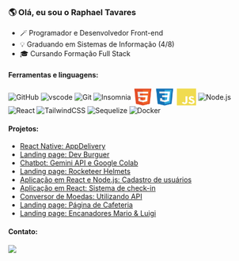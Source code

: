 ### 🌎 Olá, eu sou o Raphael Tavares

- 🪄 Programador e Desenvolvedor Front-end
- 💡 Graduando em Sistemas de Informação (4/8)
- 🎓 Cursando Formação Full Stack

#### Ferramentas e linguagens:

<div>
  <img align="center" alt="GitHub" height="35" width="40" src="https://cdn.simpleicons.org/github/000000/ffffff">
  <img align="center" alt="vscode" height="35" width="40" src="https://cdn.jsdelivr.net/gh/devicons/devicon@latest/icons/vscode/vscode-original.svg"/>
  <img align="center" alt="Git" height="35" width="40" src="https://cdn.jsdelivr.net/gh/devicons/devicon@latest/icons/git/git-original.svg">
  <img align="center" alt="Insomnia" height="35" width="40" src="https://cdn.jsdelivr.net/gh/devicons/devicon@latest/icons/insomnia/insomnia-original.svg">
  <img align="center" alt="HTML" height="35" width="40" src="https://raw.githubusercontent.com/devicons/devicon/master/icons/html5/html5-original.svg">
  <img align="center" alt="CSS" height="35" width="40" src="https://raw.githubusercontent.com/devicons/devicon/master/icons/css3/css3-original.svg">
  <img align="center" alt="JavaScript" height="35" width="40" src="https://raw.githubusercontent.com/devicons/devicon/master/icons/javascript/javascript-plain.svg">
  <img align="center" alt="Node.js" height="35" width="40" src="https://cdn.jsdelivr.net/gh/devicons/devicon@latest/icons/nodejs/nodejs-original.svg">
  <img align="center" alt="React" height="35" width="40" src="https://cdn.jsdelivr.net/gh/devicons/devicon@latest/icons/react/react-original.svg">
  <img align="center" alt="TailwindCSS" height="35" width="40" src="https://cdn.jsdelivr.net/gh/devicons/devicon@latest/icons/tailwindcss/tailwindcss-original.svg">
  <img align="center" alt="Sequelize" height="35" width="40" src="https://cdn.jsdelivr.net/gh/devicons/devicon@latest/icons/sequelize/sequelize-original.svg">
  <img align="center" alt="Docker" height="35" width="40" src="https://cdn.jsdelivr.net/gh/devicons/devicon@latest/icons/docker/docker-original.svg">
</div>

#### Projetos:

- [React Native: AppDelivery](https://github.com/phaelstavares/AppDelivery)
- [Landing page: Dev Burguer](https://github.com/phaelstavares/DevBurguer)
- [Chatbot: Gemini API e Google Colab](https://github.com/phaelstavares/imersaoIA-chatbot)
- [Landing page: Rocketeer Helmets](https://phaelstavares.github.io/RocketeerHelmets/)
- [Aplicação em React e Node.js: Cadastro de usuários](https://github.com/phaelstavares/projeto-Cadastro)
- [Aplicação em React: Sistema de check-in](https://github.com/phaelstavares/projeto-check-in)
- [Conversor de Moedas: Utilizando API](https://phaelstavares.github.io/projeto-ConversorDeMoedas/)
- [Landing page: Página de Cafeteria](https://phaelstavares.github.io/Cafena-Cafeteria/)
- [Landing page: Encanadores Mario & Luigi](https://phaelstavares.github.io/projeto-MarioLuigiEncanadores/)

#### Contato:

<a href="https://www.linkedin.com/in/phaelstavares/" target="_blank"><img src="https://img.shields.io/badge/-LinkedIn-%230077B5?style=for-the-badge&logo=linkedin&logoColor=white" target="_blank"></a>
